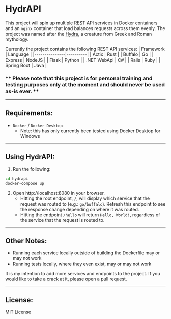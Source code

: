 # HydrAPI

This project will spin up multiple REST API services in Docker containers and an `nginx` container that load balances requests across them evenly.
The project was named after the [Hydra](https://en.wikipedia.org/wiki/Lernaean_Hydra), a creature from Greek and Roman mythology.

Currently the project contains the following REST API services:
| Framework     | Language |
|---------------|----------|
| Actix         | Rust     |
| Buffalo       | Go       |
| Express       | NodeJS   |
| Flask         | Python   |
| .NET WebApi   | C#       |
| Rails         | Ruby     |
| Spring Boot   | Java     |

### ** Please note that this project is for personal training and testing purposes only at the moment and should never be used as-is ever. **

---
## Requirements:
- `Docker` / `Docker Desktop`
    - Note: this has only currently been tested using Docker Desktop for Windows

---
## Using HydrAPI:
1. Run the following:
```bash
cd hydrapi
docker-compose up
```

2. Open http://localhost:8080 in your browser. 
    - Hitting the root endpoint, `/`, will display which service that the request was routed to (e.g.: `go/buffalo`). Refresh this endpoint to see the response change depending on where it was routed.
    - Hitting the endpoint `/hello` will return `Hello, World!`, regardless of the service that the request is routed to. 

---
## Other Notes:
- Running each service locally outside of building the Dockerfile may or may not work
- Running tests locally, where they even exist, may or may not work

It is my intention to add more services and endpoints to the project. If you would like to take a crack at it, please open a pull request.

---
## License:
MIT License